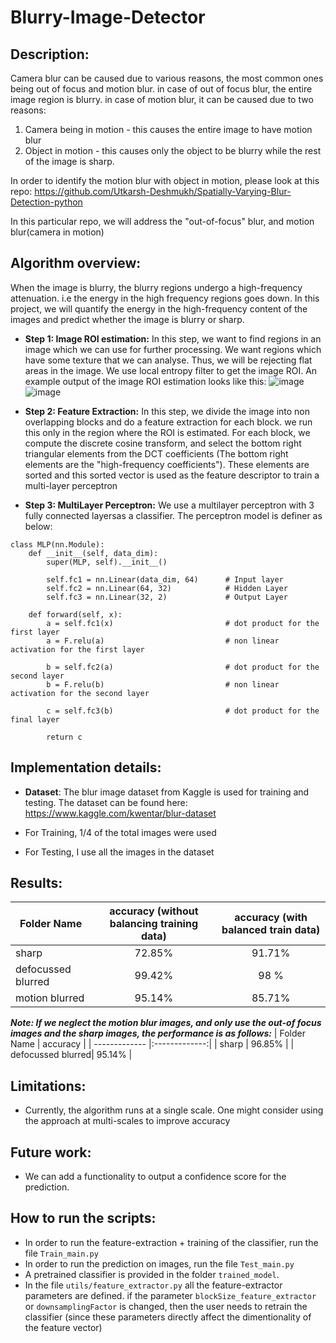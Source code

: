 # Blurry-Image-Detector

## Description:
Camera blur can be caused due to various reasons, the most common ones being out of focus and motion blur.
in case of out of focus blur, the entire image region is blurry.
in case of motion blur, it can be caused due to two reasons:
  1) Camera being in motion - this causes the entire image to have motion blur
  2) Object in motion - this causes only the object to be blurry while the rest of the image is sharp.

In order to identify the motion blur with object in motion, please look at this repo: https://github.com/Utkarsh-Deshmukh/Spatially-Varying-Blur-Detection-python

In this particular repo, we will address the "out-of-focus" blur, and motion blur(camera in motion)

## Algorithm overview:
When the image is blurry, the blurry regions undergo a high-frequency attenuation. i.e the energy in the high frequency regions goes down.
In this project, we will quantify the energy in the high-frequency content of the images and predict whether the image is blurry or sharp.

- **Step 1: Image ROI estimation:** In this step, we want to find regions in an image which we can use for further processing. We want regions which have some texture that we can analyse. Thus, we will be rejecting flat areas in the image. We use local entropy filter to get the image ROI. An example output of the image ROI estimation looks like this:
![image](https://user-images.githubusercontent.com/13918778/149880752-848b48a8-4280-4b49-8458-588850283943.png)
![image](https://user-images.githubusercontent.com/13918778/149881050-03cff68e-1114-4398-a334-d25f3d95605f.png)

- **Step 2: Feature Extraction:** In this step, we divide the image into non overlapping blocks and do a feature extraction for each block. we run this only in the region where the ROI is estimated. For each block, we compute the discrete cosine transform, and select the bottom right triangular elements from the DCT coefficients (The bottom right elements are the "high-frequency coefficients"). These elements are sorted and this sorted vector is used as the feature descriptor to train a multi-layer perceptron

- **Step 3: MultiLayer Perceptron:**  We use a multilayer perceptron with 3 fully connected layersas a classifier. The perceptron model is definer as below:
```
class MLP(nn.Module):
    def __init__(self, data_dim):
        super(MLP, self).__init__()

        self.fc1 = nn.Linear(data_dim, 64)      # Input layer
        self.fc2 = nn.Linear(64, 32)            # Hidden Layer
        self.fc3 = nn.Linear(32, 2)             # Output Layer

    def forward(self, x):
        a = self.fc1(x)                         # dot product for the first layer
        a = F.relu(a)                           # non linear activation for the first layer

        b = self.fc2(a)                         # dot product for the second layer
        b = F.relu(b)                           # non linear activation for the second layer

        c = self.fc3(b)                         # dot product for the final layer

        return c
```

## Implementation details:
 - **Dataset**: The blur image dataset from Kaggle is used for training and testing. The dataset can be found here: https://www.kaggle.com/kwentar/blur-dataset

- For Training, 1/4 of the total images were used
- For Testing, I use all the images in the dataset

## Results:

| Folder Name       | accuracy (without balancing training data)      |  accuracy (with balanced train data) |
| -------------     |:-------------:|:-------------:|
| sharp             | 72.85%  |  91.71%|
| defocussed blurred| 99.42%  | 98 %|
| motion blurred    | 95.14%  | 85.71%|

***Note: If we neglect the motion blur images, and only use the out-of focus images and the sharp images, the performance is as follows:***
| Folder Name       | accuracy      | 
| -------------     |:-------------:| 
| sharp             | 96.85% | 
| defocussed blurred| 95.14% | 


## Limitations:
- Currently, the algorithm runs at a single scale. One might consider using the approach at multi-scales to improve accuracy

## Future work:
- We can add a functionality to output a confidence score for the prediction.

## How to run the scripts:
- In order to run the feature-extraction + training of the classifier, run the file `Train_main.py`
- In order to run the prediction on images, run the file `Test_main.py`
- A pretrained classifier is provided in the folder `trained_model`.
- In the file `utils/feature_extractor.py` all the feature-extractor parameters are defined. if the parameter `blockSize_feature_extractor` or `downsamplingFactor` is changed, then the user needs to retrain the classifier (since these parameters directly affect the dimentionality of the feature vector)
